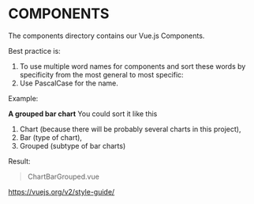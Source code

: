 # COMPONENTS

The components directory contains our Vue.js Components.

Best practice is: 
1. To use multiple word names for components and sort these words by specificity from the most general to most specific:
2. Use PascalCase for the name.
  

Example: 

**A grouped bar chart** 
You could sort it like this
1. Chart (because there will be probably several charts in this project), 
2. Bar (type of chart), 
3. Grouped (subtype of bar charts)

Result:
> ChartBarGrouped.vue

https://vuejs.org/v2/style-guide/
